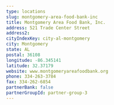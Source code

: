 ```yaml
---
type: locations
slug: montgomery-area-food-bank-inc
title: Montgomery Area Food Bank, Inc.
address: 521 Trade Center Street
address2: 
cityIndexKey: city-al-montgomery
city: Montgomery
state: AL
postal: 36108
longitude: -86.345141
latitude: 32.37179
website: www.montgomeryareafoodbank.org
phone: 334-263-3784
fax: 334-262-6854
partnerBank: false
partnerGroupId: partner-group-3
---
```

